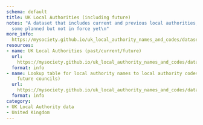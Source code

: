 ```yaml
---
schema: default
title: UK Local Authorities (including future)
notes: "A dataset that includes current and previous local authorities, as well as
  some planned but not in force yet\n"
more_info: 
  https://mysociety.github.io/uk_local_authority_names_and_codes/datasets/uk_la_future/latest
resources:
- name: UK Local Authorities (past/current/future)
  url: 
    https://mysociety.github.io/uk_local_authority_names_and_codes/datasets/uk_la_future/latest
  format: info
- name: Lookup table for local authority names to local authority codes (includes
    future councils)
  url: 
    https://mysociety.github.io/uk_local_authority_names_and_codes/datasets/uk_la_future/latest
  format: info
category:
- UK Local Authority data
- United Kingdom
---
```

